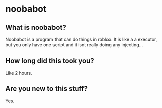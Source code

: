 # noobabot
## What is noobabot?
Noobabot is a program that can do things in roblox. It is like a a executor, but you only have one script and it isnt really doing any injecting...

## How long did this took you?
Like 2 hours.

## Are you new to this stuff?
Yes.
